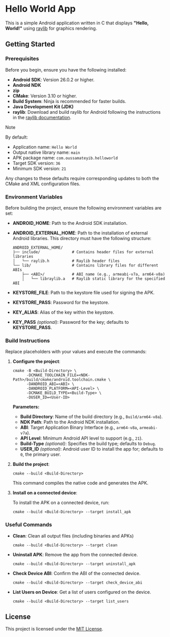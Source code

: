 # Hello World App

This is a simple Android application written in C that displays **"Hello, World!"** using [raylib](https://github.com/raysan5/raylib) for graphics rendering.

## Getting Started

### Prerequisites

Before you begin, ensure you have the following installed:

- **Android SDK**: Version 26.0.2 or higher.
- **Android NDK**
- **zip**
- **CMake**: Version 3.10 or higher.
- **Build System**: Ninja is recommended for faster builds.
- **Java Development Kit (JDK)**
- **raylib**: Download and build raylib for Android following the instructions in the [raylib documentation](https://github.com/raysan5/raylib/wiki/Working-for-Android).

> [!NOTE]
> By default:
> - Application name: `Hello World`
> - Output native library name: `main`
> - APK package name: `com.oussamateyib.helloworld`
> - Target SDK version: `36`
> - Minimum SDK version: `21`
> 
> Any changes to these defaults require corresponding updates to both the CMake and XML configuration files.

### Environment Variables

Before building the project, ensure the following environment variables are set:

- **ANDROID_HOME**: Path to the Android SDK installation.
- **ANDROID_EXTERNAL_HOME**: Path to the installation of external Android libraries. This directory must have the following structure:

  ```plaintext
  ANDROID_EXTERNAL_HOME/
  ├── include/              # Contains header files for external libraries
  │   └── raylib.h          # Raylib header files
  └── lib/                  # Contains library files for different ABIs
      ├── <ABI>/            # ABI name (e.g., armeabi-v7a, arm64-v8a)
      │   └── libraylib.a   # Raylib static library for the specified ABI
  ```
- **KEYSTORE_FILE**: Path to the keystore file used for signing the APK.
- **KEYSTORE_PASS**: Password for the keystore.
- **KEY_ALIAS**: Alias of the key within the keystore.
- **KEY_PASS** *(optional)*: Password for the key; defaults to **KEYSTORE_PASS**.

### Build Instructions

Replace placeholders with your values and execute the commands:

1. **Configure the project**:

   ```
   cmake -B <Build-Directory> \
         -DCMAKE_TOOLCHAIN_FILE=<NDK-Path>/build/cmake/android.toolchain.cmake \
         -DANDROID_ABI=<ABI> \
         -DANDROID_PLATFORM=<API-Level> \
         -DCMAKE_BUILD_TYPE=<Build-Type> \
         -DUSER_ID=<User-ID>
   ```

   **Parameters:**
   - **Build Directory**: Name of the build directory (e.g., `Build/arm64-v8a`).
   - **NDK Path**: Path to the Android NDK installation.
   - **ABI**: Target Application Binary Interface (e.g., `arm64-v8a`, `armeabi-v7a`).
   - **API Level**: Minimum Android API level to support (e.g., `21`).
   - **Build-Type** *(optional)*: Specifies the build type; defaults to `Debug`.
   - **USER_ID** *(optional)*: Android user ID to install the app for; defaults to `0`, the primary user.

2. **Build the project**:

   ```
   cmake --build <Build-Directory>
   ```

   This command compiles the native code and generates the APK.

3. **Install on a connected device**:

   To install the APK on a connected device, run:

   ```
   cmake --build <Build-Directory> --target install_apk
   ```

### Useful Commands

- **Clean**: Clean all output files (including binaries and APKs)
   ```
   cmake --build <Build-Directory> --target clean
   ```

- **Uninstall APK**: Remove the app from the connected device.

   ```
   cmake --build <Build-Directory> --target uninstall_apk
   ```

- **Check Device ABI**: Confirm the ABI of the connected device.

   ```
   cmake --build <Build-Directory> --target check_device_abi
   ```

- **List Users on Device**: Get a list of users configured on the device.

   ```
   cmake --build <Build-Directory> --target list_users
   ```

## License

This project is licensed under the [MIT License](LICENSE).
